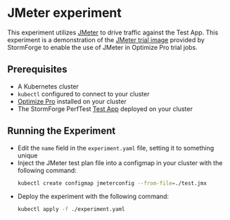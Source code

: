 # JMeter experiment

This experiment utilizes [JMeter](https://jmeter.apache.org/) to drive traffic against the Test App.
This experiment is a demonstration of the [JMeter trial image](https://github.com/thestormforge/optimize-trials/tree/main/jmeter) provided by StormForge to enable the use of JMeter in Optimize Pro trial jobs.

## Prerequisites

- A Kubernetes cluster
- `kubectl` configured to connect to your cluster
- [Optimize Pro](https://docs.stormforge.io/optimize-pro/getting-started/install/) installed on your cluster
- The StormForge PerfTest [Test App](../application/README.md) deployed on your cluster

## Running the Experiment

- Edit the `name` field in the `experiment.yaml` file, setting it to something unique
- Inject the JMeter test plan file into a configmap in your cluster with the following command:
  ```sh
  kubectl create configmap jmeterconfig --from-file=./test.jmx
  ```
- Deploy the experiment with the following command:
  ```sh
  kubectl apply -f ./experiment.yaml
  ```